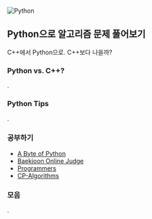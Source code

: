 ![Python](https://img.shields.io/badge/python-3670A0?style=for-the-badge&logo=python&logoColor=ffdd54)

## Python으로 알고리즘 문제 풀어보기

C++에서 Python으로. C++보다 나을까?

### Python vs. C++?

.

### Python Tips

.

### 공부하기

- [A Byte of Python](https://python.swaroopch.com/)
- [Baekjoon Online Judge](https://www.acmicpc.net/)
- [Programmers](https://programmers.co.kr/)
- [CP-Algorithms](https://cp-algorithms.com/)

### 모음

.